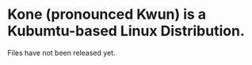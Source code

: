 # Kone (pronounced Kwun) is a Kubumtu-based Linux Distribution. 

Files have not been released yet.

